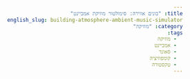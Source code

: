 ```yaml
---
title: "בונים אווירה: סימולטור מוזיקת אמביינט"
english_slug: building-atmosphere-ambient-music-simulator
category: "מוזיקה"
tags:
  - מוזיקה
  - אמביינט
  - סאונד
  - קומפוזיציה
  - טקסטורה
---
```

<!DOCTYPE html>
<html lang="he" dir="rtl">
<head>
    <meta charset="UTF-8">
    <meta name="viewport" content="width=device-width, initial-scale=1.0">
    <title>בונים אווירה: סימולטור מוזיקת אמביינט</title>
    <style>
        :root {
            --bg-color: #f0f4f8;
            --text-color: #212121;
            --primary-color: #673ab7;
            --primary-light: #d1c4e9;
            --secondary-text: #424242;
            --card-bg: #ffffff;
            --active-bg: #ede7f6;
            --shadow: 0 4px 12px rgba(0, 0, 0, 0.1);
            --border-radius: 12px;
        }

        body {
            font-family: 'Arial', sans-serif;
            line-height: 1.7;
            margin: 0;
            padding: 20px;
            background-color: var(--bg-color);
            color: var(--text-color);
            min-height: 100vh;
            display: flex;
            flex-direction: column;
            align-items: center;
        }

        .container {
            width: 100%;
            max-width: 800px;
        }

        h1 {
            color: var(--primary-color);
            text-align: center;
            margin-bottom: 20px;
            font-size: 2.5em;
            font-weight: bold;
        }

        .intro-text {
            text-align: center;
            margin-bottom: 30px;
            font-size: 1.1em;
            color: var(--secondary-text);
        }

        #ambient-simulator {
            background-color: var(--card-bg);
            padding: 30px;
            border-radius: var(--border-radius);
            box-shadow: var(--shadow);
            margin-bottom: 30px;
            overflow: hidden; /* Ensure rounded corners are respected */
        }

        #ambient-simulator h2 {
            color: var(--primary-color);
            margin-top: 0;
            margin-bottom: 15px;
            text-align: center;
            font-size: 1.8em;
        }

        #ambient-simulator > p {
            text-align: center;
            margin-bottom: 25px;
            color: var(--secondary-text);
        }

        .sound-layer {
            display: grid;
            grid-template-columns: 50px 1fr 150px; /* Button, Name, Slider */
            align-items: center;
            gap: 20px;
            margin-bottom: 15px;
            padding: 15px 20px;
            border-radius: var(--border-radius);
            background-color: var(--card-bg);
            transition: background-color 0.3s ease, box-shadow 0.3s ease;
            box-shadow: 0 2px 5px rgba(0, 0, 0, 0.05);
        }

        .sound-layer.is-playing {
            background-color: var(--active-bg);
            box-shadow: var(--shadow);
        }

        .sound-layer button {
            width: 40px;
            height: 40px;
            border: none;
            border-radius: 50%;
            cursor: pointer;
            background-color: var(--primary-light);
            color: white; /* For SVG fill */
            display: flex;
            justify-content: center;
            align-items: center;
            transition: background-color 0.2s ease, transform 0.1s ease;
            flex-shrink: 0; /* Prevent shrinking */
        }

        .sound-layer button svg {
             width: 24px;
             height: 24px;
             fill: var(--primary-color); /* Match button color */
        }

         .sound-layer.is-playing button {
            background-color: var(--primary-color);
         }
         .sound-layer.is-playing button svg {
             fill: white;
         }


        .sound-layer button:hover {
            background-color: color-mix(in srgb, var(--primary-light) 80%, var(--primary-color));
            transform: scale(1.05);
        }
         .sound-layer.is-playing button:hover {
             background-color: color-mix(in srgb, var(--primary-color) 80%, #000);
         }


        .sound-layer button:active {
            transform: scale(0.98);
        }

        .sound-layer span {
            flex-grow: 1;
            font-weight: bold;
            color: var(--secondary-text);
            font-size: 1.1em;
        }

        .sound-layer input[type="range"] {
            width: 100%; /* Fill grid cell */
            -webkit-appearance: none;
            appearance: none;
            height: 8px;
            background: var(--primary-light);
            outline: none;
            opacity: 0.9;
            transition: opacity .2s;
            border-radius: 4px;
            flex-shrink: 0; /* Prevent shrinking */
        }

        .sound-layer input[type="range"]:hover {
            opacity: 1;
        }

        .sound-layer input[type="range"]::-webkit-slider-thumb {
            -webkit-appearance: none;
            appearance: none;
            width: 20px;
            height: 20px;
            background: var(--primary-color);
            cursor: pointer;
            border-radius: 50%;
            transition: background-color 0.2s ease, transform 0.1s ease;
        }
         .sound-layer input[type="range"]::-webkit-slider-thumb:hover {
             transform: scale(1.1);
         }
          .sound-layer input[type="range"]::-webkit-slider-thumb:active {
             transform: scale(0.95);
         }


        .sound-layer input[type="range"]::-moz-range-thumb {
            width: 20px;
            height: 20px;
            background: var(--primary-color);
            cursor: pointer;
            border-radius: 50%;
            transition: background-color 0.2s ease, transform 0.1s ease;
        }
         .sound-layer input[type="range"]::-moz-range-thumb:hover {
             transform: scale(1.1);
         }
         .sound-layer input[type="range"]::-moz-range-thumb:active {
             transform: scale(0.95);
         }


        #toggle-explanation {
            display: block;
            margin: 30px auto;
            padding: 12px 25px;
            font-size: 1.1em;
            cursor: pointer;
            border: none;
            border-radius: 25px; /* Pill shape */
            background-color: var(--primary-color);
            color: white;
            transition: background-color 0.3s ease, transform 0.1s ease;
            box-shadow: var(--shadow);
            font-weight: bold;
        }
         #toggle-explanation:hover {
            background-color: color-mix(in srgb, var(--primary-color) 80%, #000);
            transform: translateY(-2px);
         }
          #toggle-explanation:active {
             transform: translateY(0);
          }


        #explanation {
            background-color: var(--card-bg);
            padding: 30px;
            border-radius: var(--border-radius);
            box-shadow: var(--shadow);
            margin-top: 20px;
            max-height: 0; /* Start collapsed */
            overflow: hidden;
            transition: max-height 0.7s ease-in-out; /* Smooth animation */
        }

        #explanation.is-expanded {
            max-height: 2000px; /* Needs to be large enough to contain content */
        }

        #explanation h2 {
            color: var(--primary-color);
            margin-top: 20px;
            margin-bottom: 15px;
            border-bottom: 2px solid var(--primary-light);
            padding-bottom: 8px;
            font-size: 1.6em;
        }

        #explanation h2:first-child {
            margin-top: 0;
        }

        #explanation p {
            margin-bottom: 18px;
            color: var(--secondary-text);
        }

         #explanation ul {
            margin-bottom: 18px;
            padding-right: 25px;
            color: var(--secondary-text);
         }

         #explanation ul li {
             margin-bottom: 8px;
         }

        audio {
            display: none; /* Hide audio elements */
        }

        /* Responsive Adjustments */
        @media (max-width: 600px) {
             .sound-layer {
                 grid-template-columns: 40px 1fr 120px; /* Adjust columns for smaller screens */
                 gap: 10px;
                 padding: 12px 15px;
             }
             .sound-layer button {
                 width: 35px;
                 height: 35px;
             }
             .sound-layer button svg {
                 width: 20px;
                 height: 20px;
             }
             #ambient-simulator, #explanation {
                 padding: 20px;
             }
             h1 {
                 font-size: 2em;
             }
             .intro-text {
                 font-size: 1em;
             }
             #toggle-explanation {
                 font-size: 1em;
                 padding: 10px 20px;
             }
             #explanation h2 {
                 font-size: 1.4em;
             }
        }

    </style>
</head>
<body>
    <div class="container">
        <h1>בונים אווירה: סימולטור מוזיקת אמביינט</h1>

        <p class="intro-text">צאו למסע קולי מרגיע וגלו את הקסם של מוזיקת אמביינט. איך צלילים פשוטים יכולים ליצור מרחב שלם? הסימולטור הזה הוא המגרש המשחקים שלכם ליצירת אווירות משלכם.</p>

        <div id="ambient-simulator">
            <h2>מיקסר האווירה שלכם</h2>
            <p>בחרו צלילים, הפעילו אותם ולחשו על העוצמה. נסו שילובים שונים וראו איך מצב הרוח משתנה בלחיצת כפתור ומשיכת סליידר.</p>

            <!-- Layer 1: Nature - Ocean Waves -->
            <div class="sound-layer">
                <button data-sound="sound1">
                    <svg viewBox="0 0 24 24" width="24" height="24" fill="currentColor"><path d="M8 5v14l11-7L8 5z"/></svg> <!-- Play icon -->
                </button>
                <span>רחש גלים עדין (טבע)</span>
                <input type="range" min="0" max="1" step="0.01" value="0" data-sound-volume="sound1">
                <audio id="sound1" loop src="https://interactive-learning.b-cdn.net/sounds/ambient/ocean-waves.mp3"></audio>
            </div>

            <!-- Layer 2: Synth - Gentle Pad -->
            <div class="sound-layer">
                <button data-sound="sound2">
                     <svg viewBox="0 0 24 24" width="24" height="24" fill="currentColor"><path d="M8 5v14l11-7L8 5z"/></svg> <!-- Play icon -->
                </button>
                <span>פאד סינתטי חלומי (סינתטי)</span>
                <input type="range" min="0" max="1" step="0.01" value="0" data-sound-volume="sound2">
                 <audio id="sound2" loop src="https://interactive-learning.b-cdn.net/sounds/ambient/synth-pad.mp3"></audio>
            </div>

            <!-- Layer 3: Nature - Forest Birds -->
            <div class="sound-layer">
                <button data-sound="sound3">
                     <svg viewBox="0 0 24 24" width="24" height="24" fill="currentColor"><path d="M8 5v14l11-7L8 5z"/></svg> <!-- Play icon -->
                </button>
                <span>ציוץ יער וציפורים (טבע)</span>
                <input type="range" min="0" max="1" step="0.01" value="0" data-sound-volume="sound3">
                 <audio id="sound3" loop src="https://interactive-learning.b-cdn.net/sounds/ambient/forest-birds.mp3"></audio>
            </div>

            <!-- Layer 4: Synth - Low Drone -->
            <div class="sound-layer">
                <button data-sound="sound4">
                     <svg viewBox="0 0 24 24" width="24" height="24" fill="currentColor"><path d="M8 5v14l11-7L8 5z"/></svg> <!-- Play icon -->
                </button>
                <span>רחפן עמוק ומדיטטיבי (סינתטי)</span>
                <input type="range" min="0" max="1" step="0.01" value="0" data-sound-volume="sound4">
                 <audio id="sound4" loop src="https://interactive-learning.b-cdn.net/sounds/ambient/low-drone.mp3"></audio>
            </div>

             <!-- Layer 5: Nature - Rain -->
             <div class="sound-layer">
                <button data-sound="sound5">
                     <svg viewBox="0 0 24 24" width="24" height="24" fill="currentColor"><path d="M8 5v14l11-7L8 5z"/></svg> <!-- Play icon -->
                </button>
                <span>טיפות גשם רכות (טבע)</span>
                <input type="range" min="0" max="1" step="0.01" value="0" data-sound-volume="sound5">
                 <audio id="sound5" loop src="https://interactive-learning.b-cdn.net/sounds/ambient/gentle-rain.mp3"></audio>
            </div>

             <!-- Layer 6: Synth - Ethereal Chimes -->
             <div class="sound-layer">
                <button data-sound="sound6">
                     <svg viewBox="0 0 24 24" width="24" height="24" fill="currentColor"><path d="M8 5v14l11-7L8 5z"/></svg> <!-- Play icon -->
                </button>
                <span>פעמוני רוח אלקטרוניים (סינתטי)</span>
                <input type="range" min="0" max="1" step="0.01" value="0" data-sound-volume="sound6">
                 <audio id="sound6" loop src="https://interactive-learning.b-cdn.net/sounds/ambient/ethereal-chimes.mp3"></audio>
            </div>

        </div>

        <button id="toggle-explanation">הצג הסבר על מוזיקת אמביינט</button>

        <div id="explanation" class="explanation">
            <h2>מהי הקסם שנקרא אמביינט?</h2>
            <p>מוזיקת אמביינט היא לא סתם מוזיקה; היא חוויה אטמוספרית. דמיינו שאתם צוללים לתוך מרחב קולי שכולו תחושות וצבעים, בלי הצורך לעקוב אחרי מנגינה קופצנית או קצב דומיננטי. המטרה כאן היא ליצור אווירה, 'אטמוספירה', שתוכלו להניח לה ברקע או לשקוע בה לחלוטין.</p>

            <h2>מסע בזמן: איך הכל התחיל?</h2>
            <p>אף על פי שצלילי רקע תמיד היו סביבנו, האמן האגדי בריאן אינו הוא זה שהעניק לז'אנר הזה את שמו ואת זהותו המודרנית בסוף שנות ה-70. הוא תיאר אמביינט כמוזיקה שיכולה "להשרות שלווה ולתת מקום למחשבה... וצריכה להיות ניתנת להתעלמות באותה קלות שבה היא ניתנת להקשבה". האלבום שלו "Ambient 1: Music for Airports" נחשב לאבן דרך. מאז, הז'אנר התפתח, ספג השפעות אלקטרוניות ואקוסטיות, ואפילו שילב הקלטות מהעולם האמיתי – צלילים ששמעתם אולי גם בסימולטור למעלה.</p>

            <h2>אבני הבניין הקוליות של אמביינט</h2>
            <p>כדי ליצור את האווירה הזו, אמני אמביינט משתמשים בכמה מרכיבים מרכזיים ששמעתם גם כאן בסימולטור:</p>
            <ul>
                <li><strong>רחפנים (Drones):</strong> אלה הצלילים הארוכים, המתמשכים, לפעמים קצת מסתוריים, שיוצרים תחושה של 'ריחוף' אינסופי. הם העמוד השדרה של האווירה.</li>
                <li><strong>הקלטות שטח (Field Recordings):</strong> צלילים מהעולם האמיתי – גשם, רוח, ציפורים, המולת עיר רחוקה. הם מוסיפים ריאליזם, קונטקסט, ולפעמים פשוט מרקם קולי מפתיע. שמעתם את הגלים או הציפורים בסימולטור? אלו דוגמאות קלאסיות.</li>
                <li><strong>פאדים (Pads):</strong> צלילים רכים, עשירים וממושכים, לרוב סינתטיים, שיוצרים 'שטיח' הרמוני נעים עליו נחות שאר השכבות. כמו הענן הקולי ששמעתם.</li>
                <li><strong>לופים ומוטיבים מינימליסטיים:</strong> קטעי צליל קצרים שחוזרים על עצמם בעדינות, לעיתים עם אפקטים שהופכים את החזרה לפחות בולטת ויותר 'טקסטורלית'.</li>
                <li><strong>אפקטים קוליים:</strong> הד (Reverb), השהייה (Delay), ועוד טכניקות שמוסיפות עומק, מרחב ותחושת תנועה לצלילים הסטטיים.</li>
            </ul>

            <h2>אמנות השכבות: לב ליבה של היצירה</h2>
            <p>הסוד מאחורי אמביינט טוב הוא האופן שבו שכבות צליל שונות מתמזגות יחד. כל צליל מוסיף את המרקם והצבע הייחודי שלו, והאינטראקציה ביניהם יוצרת את התמונה הקולית המלאה. שינוי קל בעוצמה של שכבה אחת יכול לשנות לגמרי את התחושה הכוללת. זה כמו לצייר בצלילים – לא בהכרח מלודיה מוגדרת, אלא ערבוב של 'צבעים' קוליים שיוצר מכלול גדול מסך חלקיו.</p>

            <h2>איך הסימולטור הזה עזר לכם להבין?</h2>
            <p>בדיוק זה! הסימולטור למעלה הוא כלי מעשי שמדגים את עקרון השכבות בצורה הכי ברורה שיש. כל שורה היא שכבת צליל. על ידי הדלקה, כיבוי ושינוי עוצמת השכבות, הפכתם לרגע למלחיני אמביינט! הרגשתם איך הוספת הגלים לפאד משנה את התחושה? שמתם לב איך הרחפן הנמוך מעניק תחושת עומק? המטרה היא להבין שגם עם אלמנטים פשוטים, השילוב והאיזון הם המפתח ליצירת מרחב קולי עשיר ומרגש.</p>
        </div>
    </div>

    <script>
        document.addEventListener('DOMContentLoaded', () => {
            const soundButtons = document.querySelectorAll('#ambient-simulator button[data-sound]');
            const volumeSliders = document.querySelectorAll('#ambient-simulator input[type="range"][data-sound-volume]');
            const explanationDiv = document.getElementById('explanation');
            const toggleButton = document.getElementById('toggle-explanation');

            const audioElements = {};
            document.querySelectorAll('#ambient-simulator audio').forEach(audio => {
                audioElements[audio.id] = audio;
                audio.volume = 0; // Start muted
                audio.loop = true; // Ensure looping
                // Ensure preload metadata or auto for potentially faster start on user interaction
                audio.preload = 'auto';
            });

            // Function to update button icon based on playing state
            function updateButtonIcon(button, isPlaying) {
                if (isPlaying) {
                    // Pause icon
                    button.innerHTML = '<svg viewBox="0 0 24 24" width="24" height="24" fill="currentColor"><path d="M6 4h4v16H6V4zm8 0h4v16h-4V4z"/></svg>';
                } else {
                    // Play icon
                    button.innerHTML = '<svg viewBox="0 0 24 24" width="24" height="24" fill="currentColor"><path d="M8 5v14l11-7L8 5z"/></svg>';
                }
            }

            // Add event listeners to buttons
            soundButtons.forEach(button => {
                button.addEventListener('click', () => {
                    const soundId = button.dataset.sound;
                    const audio = audioElements[soundId];
                    const layerDiv = button.closest('.sound-layer');
                    const slider = layerDiv.querySelector('input[type="range"]');

                    // Handle play/pause logic
                    if (audio.paused || audio.volume === 0) {
                         // Attempt to play. If volume is 0, set a default non-zero volume to make it audible.
                        audio.volume = parseFloat(slider.value) > 0 ? parseFloat(slider.value) : 0.5;
                        audio.play().then(() => {
                             layerDiv.classList.add('is-playing');
                             updateButtonIcon(button, true);
                        }).catch(e => console.error("Error playing audio:", e)); // Catch potential errors (e.g., user gesture requirement)

                    } else {
                        // If playing, pause it
                        audio.pause();
                        layerDiv.classList.remove('is-playing');
                        updateButtonIcon(button, false);
                    }
                });
            });

            // Add event listeners to sliders
            volumeSliders.forEach(slider => {
                slider.addEventListener('input', () => {
                    const soundId = slider.dataset.soundVolume;
                    const audio = audioElements[soundId];
                    const layerDiv = slider.closest('.sound-layer');
                    const button = layerDiv.querySelector('button');

                    audio.volume = parseFloat(slider.value);

                    // If volume increased from 0 and audio is paused, try playing
                    if (audio.volume > 0 && audio.paused) {
                        audio.play().then(() => {
                             layerDiv.classList.add('is-playing');
                             updateButtonIcon(button, true);
                        }).catch(e => console.error("Error playing audio on volume change:", e));
                    }
                    // If volume set to 0 and audio is playing, pause
                    else if (audio.volume === 0 && !audio.paused) {
                        audio.pause();
                        layerDiv.classList.remove('is-playing');
                        updateButtonIcon(button, false);
                    }
                     // If volume > 0 and audio is playing, just update volume (already done)
                     // If volume === 0 and audio is paused, nothing changes (already done)
                     // If volume > 0 and audio is paused but wasn't explicitly paused by button (e.g. failed auto-play), leave as is
                });
            });

            // Add event listener for explanation toggle button
            toggleButton.addEventListener('click', () => {
                const isExpanded = explanationDiv.classList.contains('is-expanded');
                if (isExpanded) {
                    explanationDiv.classList.remove('is-expanded');
                    toggleButton.textContent = 'הצג הסבר על מוזיקת אמביינט'; // Update text
                } else {
                    explanationDiv.classList.add('is-expanded');
                    toggleButton.textContent = 'הסתר הסבר'; // Update text
                }
            });

            // Set initial state on DOMContentLoaded
            document.querySelectorAll('.sound-layer').forEach(layerDiv => {
                const button = layerDiv.querySelector('button');
                const audio = audioElements[button.dataset.sound];
                const slider = layerDiv.querySelector('input[type="range"]');

                // Ensure audio volume is 0 and paused initially
                if (audio) {
                    audio.volume = 0;
                    audio.pause();
                }
                // Ensure slider is at 0 initially
                if (slider) {
                    slider.value = 0;
                }

                // Update button icon to "Play" initially
                updateButtonIcon(button, false);
                // Remove 'is-playing' class
                layerDiv.classList.remove('is-playing');
            });

            // Ensure explanation starts collapsed
            explanationDiv.classList.remove('is-expanded');
            toggleButton.textContent = 'הצג הסבר על מוזיקת אמביינט'; // Ensure initial button text


             // Handle potential mobile audio playback issues by trying to resume context
             // This is a common pattern but might require more sophisticated Web Audio API usage
             // For simple <audio> tags, user interaction is key.
             // A common trick is to unlock audio contexts on the first user click anywhere.
            let audioContextUnlocked = false;
            function unlockAudio() {
                if (audioContextUnlocked) return;
                // Attempt to play a silent sound or resume context if using Web Audio API
                // For <audio>, simply handling play() within user events is the standard.
                // This function might be more relevant if using new AudioContext().
                // As we use <audio>, the event listeners on buttons/sliders directly handle user gesture.
                console.log("Attempting to unlock audio context (if applicable)."); // Placeholder
                 audioContextUnlocked = true;
                 document.removeEventListener('click', unlockAudio);
                 document.removeEventListener('touchstart', unlockAudio);
            }
             // Listen for the first user interaction
             document.addEventListener('click', unlockAudio);
             document.addEventListener('touchstart', unlockAudio);
        });
    </script>

</body>
</html>